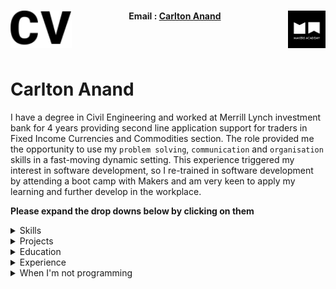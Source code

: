 <h1><a name="cv"><img align="left" src="./Images/cv.png" height="60"></a><a href="https://makers.tech/"><img align="right" src="./Images/img.png" width="60"/></a></h1>
    
<h4 align="center">Email&nbsp;:&nbsp;<a href="mailto:carlton.anand@gmail.com">Carlton Anand</a>&nbsp;&nbsp;&nbsp;&nbsp;&nbsp;</h4>
<br><br>
<!-- <p align="center" ><a name="journey"><img src="./images/logo.png"/></a></p> -->

# Carlton Anand

<!-- # Carlton Anand ![Progress](https://camo.githubusercontent.com/e05533c5c1439f745a4c9a7f11edf976a07ff303/68747470733a2f2f696d672e736869656c64732e696f2f62616467652f7265616479253230666f722d686972652d627269676874677265656e2e737667)   -->

<!-- <a href="https://sourcerer.io/fo0s"><img src="https://img.shields.io/badge/Ruby-588%20commits-orange.svg" alt=""></a>
<a href="https://sourcerer.io/fo0s"><img src="https://img.shields.io/badge/Python-58%20commits-orange.svg" alt=""></a>
<a href="https://sourcerer.io/fo0s"><img src="https://img.shields.io/badge/CSS-449%20commits-orange.svg" alt=""></a>
<a href="https://sourcerer.io/fo0s"><img src="https://img.shields.io/badge/HTML-153%20commits-orange.svg" alt=""></a> -->

I have a degree in Civil Engineering and worked at Merrill Lynch investment bank for 4 years providing second line application support for traders in Fixed Income Currencies and Commodities section.  The role provided me the opportunity to use my `problem solving`, `communication` and `organisation` skills in a fast-moving dynamic setting.  This experience triggered my interest in software development, so I re-trained in software development by attending a boot camp with Makers and am very keen to apply my learning and further develop in the workplace.

**Please expand the drop downs below by clicking on them**

<details><summary>Skills</summary>
<p>


| ![Ruby](Images/ruby.png)<br>Ruby | ![Javascript](Images/js.png)<br>JavaScript | ![C#](Images/Csharp.png)<br>C# |
| :---: | :---: | :---: |
| Gems, Rails, Sinatra, Rspec, Capybara | Vanilla, React.js, jquery, Node.js | Using C# to hold data and interact with the Unity Game Engine,  |

<br>

| ![Github](Images/Github1.png)<br>Github | ![Unity](Images/unity-logo-resize.png)<br>Unity| ![](g)<br> |
| :---: | :---: | :---: |
| Git command line, Markdown, Repo collaboration, Merge conflicts, Work flows (branching) | Mobile application and Game Development, specifically Virtual Reality |


<br>

</p>
</details>

<details><summary>Projects</summary>
<p>


| Link | Summary | Technologies used |
| :---: | :---: | :---: |
| [VR-Hide-And-Go-Beetroot](https://github.com/Carlton7/vr-hide-and-go-beetroot) | A virtual reality game where you'll have to navigate a random procedurally generated maze (using the hunt and kill algorithm) to find the Beetroot before the time runs out. | C# and Unity Game Engine |
| [Acebook](https://github.com/Carlton7/acebook-rails-amoeba-boyz) | A team project aimed to make a Facebook clone. | Ruby, Rails, CSS, Heroku |
| [Bank Tech Test](https://github.com/Carlton7/Bank_Tech_Test) | An individual challenge to practice coding under pressure and writing clean code that would be worthy of passing a tech test. | Javascript, Jasmine testing framework |



<!--
| [ReciPeeps](https://github.com/fo0s/ReciPeeps) |  Makers final project. As a team, we were tasked with making a personal development application. We came up with Recipeeps, a social place where people can post recipes, have them voted up by popularity and eventually build up their own personal cookbook that can be printed and sent as a physical object. | Ruby, Rails, CSS, Heroku, Javascript, Travis |
| [Algorithm Complexity](https://github.com/fo0s/AlgorithmComplexity ) | My personal playground to replicate and understand how methods are build and tweaked to get the best possible result. | Ruby, [Time complexity theories](https://en.wikipedia.org/wiki/Time_complexity) |
-->


</p>
</details>

<details><summary>Education</summary>
<p>


### Makers Academy (April 2019 - Present)

> Makers Academy is a computer programming boot camp in London. 
> It was founded by Rob Johnson and Evgeny Shadchnev in December 2012
> and is designed to turn people with no knowledge of web development 
> into job-ready junior developers.

- Learning to learn fast: Be it with programming languages, methodologies or effective collaborations (TDD/BDD, OOP)
- Problem solving: Individually, as a pair or as a group. Encouraging feedback and sharing learnings
- Agile and XP values, scrum methodology, pair programming. Respecting my pair partners/team mates, having the courage to give feedback. To communicate and keep things simple keeps the team efficient.

- Technologies learnt; 
    -C#
    -Ruby 
    -JavaScript 
    -Rails 
    -RSpec 
    -Sinatra 
    -Capybara 
    -Jasmine 
    -Unity Game Engine
    -PostgreSQL


### Civil Engineering 2:1 - UWE Bristol (2010 - 2013)

</p>
</details>

<details><summary>Experience</summary>
<p>


#### Bank of America Merrill Lynch (BAML), London, UK.

> Sep, 2014 — Aug 2018

*Assistant Vice President*
Contractor then AVP at the EMEA Counterparty Portfolio Management (CPM) Support team.

- Provided 2nd line support for CDM and xVA applications (CVA, FVA, KVA) and helped
onboard new apps from start to finish. 
- Implemented a new change/release management system for all apps within the CPM
space, while also introducing stricter release windows. This and adding greater
responsibility to the requestor meant we dealt with less emergency releases.
- Attained successful DR certificates for a variety of applications, this includes both weekend and seven-day certifications.
- Setting up a visual dashboard via ITRS to provide monitoring for the support team.
Using the tool, we were able to visualise such things as: application batches,
infrastructure, missing data and SLA breaches.
- Established and set up a new ticketing system for all apps, to manage/track time
spent on certain tasks. Also using this to improve our communication and data logging
during emergency procedures.

#### BLADEROOM, Cheltenham, UK.

> Dec, 2013 — Jul, 2014

*Sales Engineer*
Worked with the sales and technical teams in the business, helping deliver and maintain modular data centres to places such as: UK, Australia, Nigeria, USA and South Africa.

- Writing proposals and tenders for various clients 
- Acting as a representative/technical consultant at various sites around the UK for BladeRoom.

#### BUOTC, Bristol, UK.

> Sep, 2012 — Jul, 2013

*Officer Cadet*
Selected to attend the training program at the Bristol University Officers Training Corps (BUOTC), which develops Leadership and Teamwork Skills while offering an understanding of an Officers role in the Army. The program involved travelling to Wales, Scotland and Cyprus to use the army’s facilities and camps.

</p>
</details>

<details><summary>When I'm not programming</summary>
<p>

I like to compete and participate in many sports/outdoor activites. Played Cricket for 18+ years at a representative level in Sydney, London and for the MCC, winning individual honours and premierships. Also a compentent football, sqaush and table tennis player.


</p>
</details>

